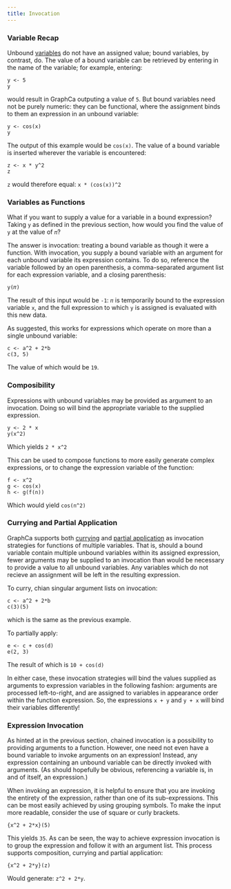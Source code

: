 ```yaml
---
title: Invocation
---
```


### Variable Recap

Unbound [variables](/graphca/functions/variables) do not have an assigned value; bound variables, by contrast, do. The value of a bound variable can be retrieved by entering in the name of the variable; for example, entering:

```
y <- 5
y
```

would result in GraphCa outputing a value of `5`. But bound variables need not be purely numeric: they can be functional, where the assignment binds to them an expression in an unbound variable:

```
y <- cos(x)
y
```

The output of this example would be `cos(x)`. The value of a bound variable is inserted wherever the variable is encountered:

```
z <- x * y^2
z
```

`z` would therefore equal: `x * (cos(x))^2`

### Variables as Functions

What if you want to supply a value for a variable in a bound expression? Taking `y` as defined in the previous section, how would you find the value of `y` at the value of `𝜋`?

The answer is invocation: treating a bound variable as though it were a function. With invocation, you supply a bound variable with an argument for each unbound variable its expression contains. To do so, reference the variable followed by an open parenthesis, a comma-separated argument list for each expression variable, and a closing parenthesis:

```
y(𝜋)
```

The result of this input would be `-1`: `𝜋` is temporarily bound to the expression variable `x`, and the full expression to which `y` is assigned is evaluated with this new data.

As suggested, this works for expressions which operate on more than a single unbound variable:

```
c <- a^2 + 2*b
c(3, 5)
```

The value of which would be `19`.

### Composibility

Expressions with unbound variables may be provided as argument to an invocation. Doing so will bind the appropriate variable to the supplied expression. 

```
y <- 2 * x
y(x^2)
```

Which yields `2 * x^2`

This can be used to compose functions to more easily generate complex expressions, or to change the expression variable of the function:

```
f <- x^2
g <- cos(x)
h <- g(f(n))
```

Which would yield `cos(n^2)`

### Currying and Partial Application

GraphCa supports both [currying](https://en.wikipedia.org/wiki/Currying) and [partial application](https://en.wikipedia.org/wiki/Partial_application) as invocation strategies for functions of multiple variables. That is, should a bound variable contain multiple unbound variables within its assigned expression, fewer arguments may be supplied to an invocation than would be necessary to provide a value to all unbound variables. Any variables which do not recieve an assignment will be left in the resulting expression.

To curry, chian singular argument lists on invocation:

```
c <- a^2 + 2*b
c(3)(5)
```

which is the same as the previous example.

To partially apply:

```
e <- c + cos(d)
e(2, 3)
```

The result of which is `10 + cos(d)`

In either case, these invocation strategies will bind the values supplied as arguments to expression variables in the following fashion: arguments are processed left-to-right, and are assigned to variables in appearance order within the function expression. So, the expressions `x + y` and `y + x` will bind their variables differently!

### Expression Invocation

As hinted at in the previous section, chained invocation is a possibility to providing arguments to a function. However, one need not even have a bound variable to invoke arguments on an expression! Instead, any expression containing an unbound variable can be directly invoked with arguments. (As should hopefully be obvious, referencing a variable is, in and of itself, an expression.)

When invoking an expression, it is helpful to ensure that you are invoking the entirety of the expression, rather than one of its sub-expressions. This can be most easily achieved by using grouping symbols. To make the input more readable, consider the use of square or curly brackets.

```
{x^2 + 2*x}(5)
```

This yields `35`. As can be seen, the way to achieve expression invocation is to group the expression and follow it with an argument list. This process supports composition, currying and partial application:

```
{x^2 + 2*y}(z)
```

Would generate: `z^2 + 2*y`.
